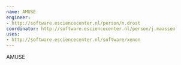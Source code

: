 ```yaml
---
name: AMUSE
engineer:
- http://software.esciencecenter.nl/person/n.drost
coordinator: http://software.esciencecenter.nl/person/j.maassen
uses:
- http://software.esciencecenter.nl/software/xenon
---
```

AMUSE
